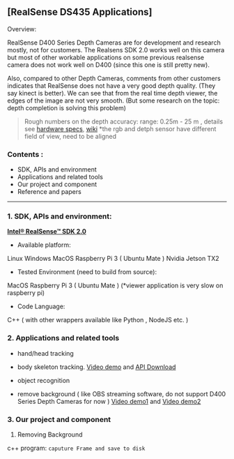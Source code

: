 
## [RealSense DS435 Applications]

 Overview: 

 RealSense D400 Series Depth Cameras are for development and research mostly, not for customers. The Realsens SDK 2.0 works well on this camera but most of other workable applications on some previous realsense camera does not work well on D400 (since this one is still pretty new).
  
 Also, compared to other Depth Cameras, comments from other customers indicates that RealSense does not have a very good depth quality. (They say kinect is better). We can see that from the real time depth viewer, the edges of the image are not very smooth. (But some research on the topic: depth completion is solving this problem)

> Rough numbers on the depth accuracy:
> range: 0.25m - 25 m , details see [hardware specs](https://click.intel.com/intelr-realsensetm-depth-camera-d435.html), [wiki](https://en.wikipedia.org/wiki/Intel_RealSense)
> *the rgb and detph sensor have different field of view, need to be aligned


###  Contents :
- SDK, APIs and environment
- Applications and related tools
- Our project and component
- Reference and papers

***

### 1. SDK, APIs and environment:
[**Intel® RealSense™ SDK 2.0**](https://github.com/IntelRealSense/librealsense)

- Available platform:

Linux
Windows
MacOS
Raspberry Pi 3 ( Ubuntu Mate )
Nvidia Jetson TX2


- Tested Environment (need to build from source):

MacOS
Raspberry Pi 3 ( Ubuntu Mate )  (*viewer application is very slow on raspberry pi)

- Code Language:

C++ ( with other wrappers available like Python , NodeJS etc. )



### 2. Applications and related tools

- hand/head tracking
- body skeleton tracking. [Video demo](https://www.youtube.com/watch?v=gMPtV4NXtUo) and [API Download](http://download.3divi.com/Nuitrack/doc/Installation_page.html#realsense)

- object recognition
- remove background ( like OBS streaming software, do not support D400 Series Depth Cameras for now ) [Video demo1](https://www.youtube.com/watch?v=cxyZDOMviwE) and [Video demo2](https://www.youtube.com/watch?v=wW4HiiksDcU)


### 3. Our project and component

1. Removing Background

c++ program: `caputure Frame and save to disk`
